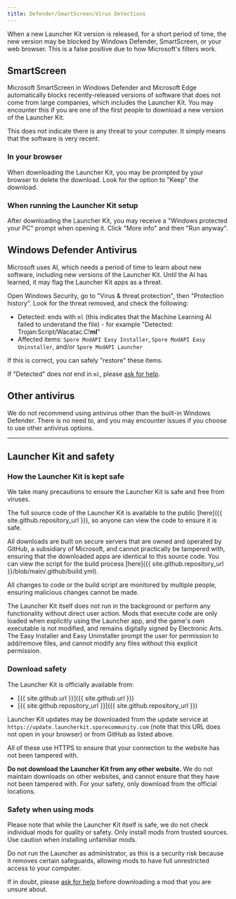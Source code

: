 ```yaml
---
title: Defender/SmartScreen/Virus Detections
---
```

When a new Launcher Kit version is released, for a short period of time, the new version may be blocked by Windows Defender, SmartScreen, or your web browser. This is a false positive due to how Microsoft's filters work.

## SmartScreen
Microsoft SmartScreen in Windows Defender and Microsoft Edge automatically blocks recently-released versions of software that does not come from large companies, which includes the Launcher Kit. You may encounter this if you are one of the first people to download a new version of the Launcher Kit.

This does not indicate there is any threat to your computer. It simply means that the software is very recent.

### In your browser
When downloading the Launcher Kit, you may be prompted by your browser to delete the download. Look for the option to "Keep" the download.

### When running the Launcher Kit setup
After downloading the Launcher Kit, you may receive a "Windows protected your PC" prompt when opening it. Click "More info" and then "Run anyway".

## Windows Defender Antivirus
Microsoft uses AI, which needs a period of time to learn about new software, including new versions of the Launcher Kit. Until the AI has learned, it may flag the Launcher Kit apps as a threat.

Open Windows Security, go to "Virus & threat protection", then "Protection history". Look for the threat removed, and check the following:
- Detected: ends with `ml` (this indicates that the Machine Learning AI failed to understand the file) - for example "Detected: Trojan:Script/Wacatac.C!**ml**"
- Affected items: `Spore ModAPI Easy Installer`, `Spore ModAPI Easy Uninstaller`, and/or `Spore ModAPI Launcher`

If this is correct, you can safely "restore" these items.

If "Detected" does *not* end in `ml`, please [ask for help](support).

## Other antivirus
We do not recommend using antivirus other than the built-in Windows Defender. There is no need to, and you may encounter issues if you choose to use other antivirus options.

---

## Launcher Kit and safety
### How the Launcher Kit is kept safe
We take many precautions to ensure the Launcher Kit is safe and free from viruses.

The full source code of the Launcher Kit is available to the public [here]({{ site.github.repository_url }}), so anyone can view the code to ensure it is safe.

All downloads are built on secure servers that are owned and operated by GitHub, a subsidiary of Microsoft, and cannot practically be tampered with, ensuring that the downloaded apps are identical to this source code. You can view the script for the build process [here]({{ site.github.repository_url }}/blob/main/.github/build.yml).

All changes to code or the build script are monitored by multiple people, ensuring malicious changes cannot be made.

The Launcher Kit itself does not run in the background or perform any functionality without direct user action. Mods that execute code are only loaded when explicitly using the Launcher app, and the game's own executable is not modified, and remains digitally signed by Electronic Arts. The Easy Installer and Easy Uninstaller prompt the user for permission to add/remove files, and cannot modify any files without this explicit permission.

### Download safety
The Launcher Kit is officially available from:
- [{{ site.github.url }}]({{ site.github.url }})
- [{{ site.github.repository_url }}]({{ site.github.repository_url }})

Launcher Kit updates may be downloaded from the update service at `https://update.launcherkit.sporecommunity.com` (note that this URL does not open in your browser) or from GitHub as listed above.

All of these use HTTPS to ensure that your connection to the website has not been tampered with.

**Do not download the Launcher Kit from any other website.** We do not maintain downloads on other websites, and cannot ensure that they have not been tampered with. For your safety, only download from the official locations.

### Safety when using mods
Please note that while the Launcher Kit itself is safe, we do not check individual mods for quality or safety. Only install mods from trusted sources. Use caution when installing unfamiliar mods.

Do not run the Launcher as administrator, as this is a security risk because it removes certain safeguards, allowing mods to have full unrestricted access to your computer.

If in doubt, please [ask for help](support) before downloading a mod that you are unsure about.
